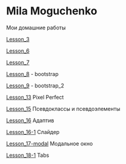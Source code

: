 # Mila Moguchenko

Мои домашние работы

[Lesson_3](https://linca78.github.io/Lesson_3/index.html "домашка")

[Lesson_6](https://linca78.github.io/Lesson_6/index.html "домашка")

[Lesson_7](https://linca78.github.io/Lesson_7/index.html "домашка") 

[Lesson_8](https://linca78.github.io/Lesson_8/lesson8/index.html "домашка") - bootstrap

[Lesson_9](https://linca78.github.io/Lesson_9/index.html "домашка") - bootstrap_2

[Lesson_13](https://linca78.github.io/Lesson_13/src/index.html "домашка") Pixel Perfect

[Lesson_15](https://linca78.github.io/Lesson_15/index.html "домашка") Псевдоклассы и псевдоэлементы

[Lesson_16](https://linca78.github.io/Lesson_16/index.html "домашка") Адаптив

[Lesson_16-1](https://linca78.github.io/Lesson_16-1/index.html "домашка") Слайдер

[Lesson_17-modal](https://linca78.github.io/Lesson_17-modal/index.html "домашка") Модальное окно

[Lesson_18-1](https://linca78.github.io/Lesson_18-1/index.html "домашка") Tabs




